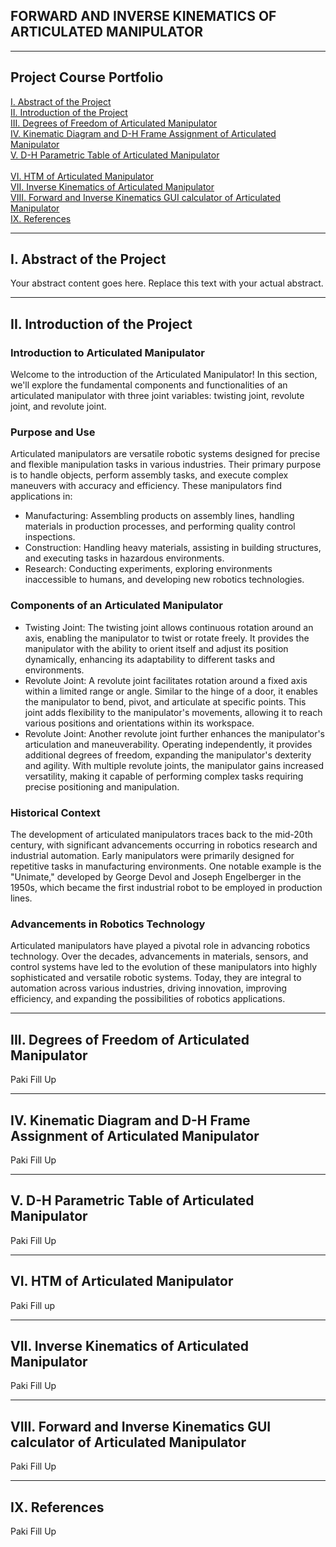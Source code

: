 ##           FORWARD AND INVERSE KINEMATICS OF ARTICULATED MANIPULATOR           ##

---

## Project Course Portfolio

[I. Abstract of the Project](#abstract) <br>
[II. Introduction of the Project](#introduction) <br>
[III. Degrees of Freedom of Articulated Manipulator](#degrees-of-freedom) <br>
[IV. Kinematic Diagram and D-H Frame Assignment of Articulated Manipulator](#kinematic-diagram) <br>
[V. D-H Parametric Table of Articulated Manipulator](#parametric-table) <br>							
[VI. HTM of Articulated Manipulator](#htm) <br>
[VII. Inverse Kinematics of Articulated Manipulator](#inverse-kinematics) <br>
[VIII. Forward and Inverse Kinematics GUI calculator of Articulated Manipulator](#gui-calculator) <br>
[IX. References](#references)

---

## I. Abstract of the Project <a name="abstract"></a>

Your abstract content goes here. Replace this text with your actual abstract.

---

## II. Introduction of the Project <a name="introduction"></a>

### Introduction to Articulated Manipulator

Welcome to the introduction of the Articulated Manipulator! In this section, we'll explore the fundamental components and functionalities of an articulated manipulator with three joint variables: twisting joint, revolute joint, and revolute joint.

### Purpose and Use

Articulated manipulators are versatile robotic systems designed for precise and flexible manipulation tasks in various industries. Their primary purpose is to handle objects, perform assembly tasks, and execute complex maneuvers with accuracy and efficiency. These manipulators find applications in:

- Manufacturing: Assembling products on assembly lines, handling materials in production processes, and performing quality control inspections.
- Construction: Handling heavy materials, assisting in building structures, and executing tasks in hazardous environments.
- Research: Conducting experiments, exploring environments inaccessible to humans, and developing new robotics technologies.

### Components of an Articulated Manipulator

- Twisting Joint: The twisting joint allows continuous rotation around an axis, enabling the manipulator to twist or rotate freely. It provides the manipulator with the ability to orient itself and adjust its position dynamically, enhancing its adaptability to different tasks and environments.
- Revolute Joint: A revolute joint facilitates rotation around a fixed axis within a limited range or angle. Similar to the hinge of a door, it enables the manipulator to bend, pivot, and articulate at specific points. This joint adds flexibility to the manipulator's movements, allowing it to reach various positions and orientations within its workspace.
- Revolute Joint: Another revolute joint further enhances the manipulator's articulation and maneuverability. Operating independently, it provides additional degrees of freedom, expanding the manipulator's dexterity and agility. With multiple revolute joints, the manipulator gains increased versatility, making it capable of performing complex tasks requiring precise positioning and manipulation.

### Historical Context

The development of articulated manipulators traces back to the mid-20th century, with significant advancements occurring in robotics research and industrial automation. Early manipulators were primarily designed for repetitive tasks in manufacturing environments. One notable example is the "Unimate," developed by George Devol and Joseph Engelberger in the 1950s, which became the first industrial robot to be employed in production lines.

### Advancements in Robotics Technology

Articulated manipulators have played a pivotal role in advancing robotics technology. Over the decades, advancements in materials, sensors, and control systems have led to the evolution of these manipulators into highly sophisticated and versatile robotic systems. Today, they are integral to automation across various industries, driving innovation, improving efficiency, and expanding the possibilities of robotics applications.

---

## III. Degrees of Freedom of Articulated Manipulator <a name="degrees-of-freedom"></a>

Paki Fill Up

---

## IV. Kinematic Diagram and D-H Frame Assignment of Articulated Manipulator <a name="kinematic-diagram"></a>

Paki Fill Up

---

## V. D-H Parametric Table of Articulated Manipulator <a name="parametric-table"></a>

Paki Fill Up

---

## VI. HTM of Articulated Manipulator <a name="htm"></a>

Paki Fill  up

---

## VII. Inverse Kinematics of Articulated Manipulator <a name="inverse-kinematics"></a>

Paki Fill Up

---

## VIII. Forward and Inverse Kinematics GUI calculator of Articulated Manipulator <a name="gui-calculator"></a>

Paki Fill Up

---

## IX. References <a name="references"></a>

Paki Fill Up
